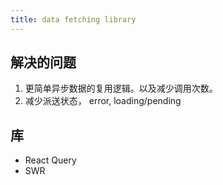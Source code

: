 ```yaml
---
title: data fetching library
---
```


## 解决的问题
1. 更简单异步数据的复用逻辑。以及减少调用次数。
2. 减少派送状态， error, loading/pending 

## 库
* React Query
* SWR